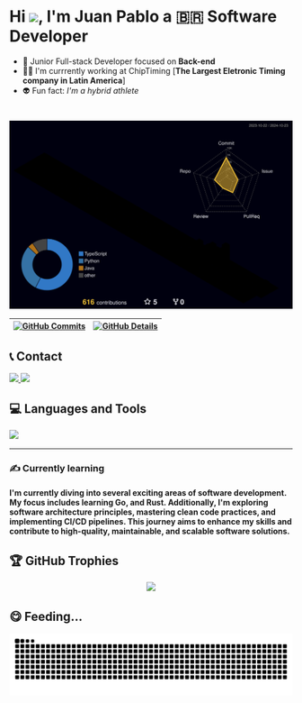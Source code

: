 <!-- <img align="right" height="585rem" src="https://raw.githubusercontent.com/gist/juanpablow/cb2f6dc77a51ae5d04167d4c6aa52fd4/raw/0714e8460e5de5553e870dec76a75562a2cc1474/githubCard.svg"/> --->

# Hi <img src="https://www.emojiall.com/images/240/telegram/1f44b.gif" width="30px">, I'm Juan Pablo a 🇧🇷 Software Developer </h1>

- 🚀 Junior Full-stack Developer focused on **Back-end**
- 👨‍💻 I'm currrently working at ChipTiming [**The Largest Eletronic Timing company in Latin America**]
- 👽 Fun fact: *I'm a hybrid athlete*
#

![Status](./profile-3d-contrib/profile-night-rainbow.svg)
  

  
 | [![GitHub Commits](http://github-profile-summary-cards.vercel.app/api/cards/productive-time?username=juanpablow&theme=dracula&utcOffset=-3)](https://github.com/vn7n24fzkq/github-profile-summary-cards) | [![GitHub Details](http://github-profile-summary-cards.vercel.app/api/cards/profile-details?username=juanpablow&theme=dracula)](https://github.com/vn7n24fzkq/github-profile-summary-cards) |  
 | ----------- | ----------- |

<!---[<div>
  <img width="440px" src="https://github-readme-stats.vercel.app/api?username=juanpablow&show_icons=true&theme=onedark">
  <img width="385px" src="https://github-readme-stats.anuraghazra1.vercel.app/api/top-langs/?username=juanpablow&layout=compact&theme=onedark" />
</div>](url)--->

## 📞 Contact
<div>
  <a href="https://www.linkedin.com/in/juaanpablo">
    <img src="https://skillicons.dev/icons?i=linkedin" />
  </a>
  <a href="mailto:juanpablosmdev@gmail.com">
    <img src="https://skillicons.dev/icons?i=gmail" />
  </a>
 </br>
</div>

## 💻 Languages and Tools
<div align="left">
  <img src="https://skillicons.dev/icons?i=javascript,typescript,py,nodejs,rust,go,postgres,mongodb,prisma,dynamodb,html,css,react,next,tailwind,express,jest,fastapi,nest,docker,git,aws,vscode,figma,postman,vercel,vite,bootstrap,githubactions,linux" />
  
  
</div>

<hr />

### ✍️ Currently learning
<H4>I'm currently diving into several exciting areas of software development. My focus includes learning Go, and Rust. Additionally, I'm exploring software architecture principles, mastering clean code practices, and implementing CI/CD pipelines. This journey aims to enhance my skills and contribute to high-quality, maintainable, and scalable software solutions.</H4>

## 🏆 GitHub Trophies
   <div align="center" >
     <img src="https://github-profile-trophy.vercel.app/?username=juanpablow&row=1&column=6&theme=dracula&margin-w=15&margin-h=15"/>
  </div>

## 😋 Feeding...
  ![Snake animation](https://raw.githubusercontent.com/juanpablow/juanpablow/output/github-contribution-grid-snake-dark.svg)
